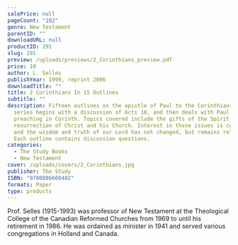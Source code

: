 ```yaml
---
salePrice: null
pageCount: "102"
genre: New Testament
parentID: ""
downloadURL: null
productID: 291
slug: 291
preview: /uploads/previews/2_Corinthians_preview.pdf
price: 10
author: L. Selles
publishYear: 1999, reprint 2006
downloadTitle: ""
title: 2 Corinthians In 15 Outlines
subtitle: ""
description: Fifteen outlines on the epistle of Paul to the Corinthians. This
  series begins with a discussion of Acts 18, and then deals with Paul’s
  preaching in Corinth. Topics covered include the gifts of the Spirit, the
  resurrection of Christ and his Church. Interest in these issues is current,
  and the wisdom and truth of our Lord has not changed, but remains relevant.
  Each outline contains discussion questions.
categories:
  - The Study Books
  - New Testament
cover: /uploads/covers/2_Corinthians.jpg
publisher: The Study
ISBN: "9780886660482"
formats: Paper
type: products
---
```

Prof. Selles (1915-1993) was professor of New Testament at the Theological College of the Canadian Reformed Churches from 1969 to until his retirement in 1986. He was ordained as minister in 1941 and served various congregations in Holland and Canada.